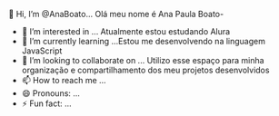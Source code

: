 👋 Hi, I’m @AnaBoato... Olá meu nome é Ana Paula Boato- 
- 👀 I’m interested in ... Atualmente estou estudando Alura
- 🌱 I’m currently learning ...Estou me desenvolvendo na linguagem JavaScript
- 💞️ I’m looking to collaborate on ... Utilizo esse espaço para minha organização e compartilhamento dos meu projetos desenvolvidos
- 📫 How to reach me ... 
- 😄 Pronouns: ...
- ⚡ Fun fact: ...

<!---
AnaBoato/AnaBoato is a ✨ special ✨ repository because its `README.md` (this file) appears on your GitHub profile.
You can click the Preview link to take a look at your changes.
--->
